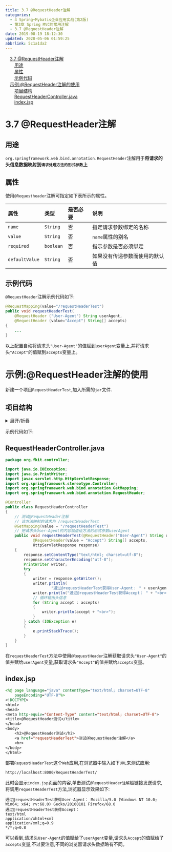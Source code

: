 ```yaml
---
title: 3.7 @RequestHeader注解
categories: 
  - 4 Spring+Mybatis企业应用实战(第2版)
  - 第3章 Spring MVC的常用注解
  - 3.7 @RequestHeader注解
date: 2019-08-19 18:12:30
updated: 2020-05-06 01:59:25
abbrlink: 5c1a1da2
---
```

<div id='my_toc'><a href="/JavaReadingNotes/5c1a1da2/#3-7-RequestHeader注解" class="header_1">3.7 @RequestHeader注解</a>&nbsp;<br><a href="/JavaReadingNotes/5c1a1da2/#用途" class="header_2">用途</a>&nbsp;<br><a href="/JavaReadingNotes/5c1a1da2/#属性" class="header_2">属性</a>&nbsp;<br><a href="/JavaReadingNotes/5c1a1da2/#示例代码" class="header_2">示例代码</a>&nbsp;<br><a href="/JavaReadingNotes/5c1a1da2/#示例-RequestHeader注解的使用" class="header_1">示例:@RequestHeader注解的使用</a>&nbsp;<br><a href="/JavaReadingNotes/5c1a1da2/#项目结构" class="header_2">项目结构</a>&nbsp;<br><a href="/JavaReadingNotes/5c1a1da2/#RequestHeaderController-java" class="header_2">RequestHeaderController.java</a>&nbsp;<br><a href="/JavaReadingNotes/5c1a1da2/#index-jsp" class="header_2">index.jsp</a>&nbsp;<br></div>
<style>.header_1{margin-left: 1em;}.header_2{margin-left: 2em;}.header_3{margin-left: 3em;}.header_4{margin-left: 4em;}.header_5{margin-left: 5em;}.header_6{margin-left: 6em;}</style>
<!--more-->
<script>if (navigator.platform.search('arm')==-1){document.getElementById('my_toc').style.display = 'none';}var e,p = document.getElementsByTagName('p');while (p.length>0) {e = p[0];e.parentElement.removeChild(e);}</script>

<!--end-->
<!--SSTStart-->
# 3.7 @RequestHeader注解
## 用途
`org.springframework.web.bind.annotation.RequestHeader`注解用于**将请求的头信息数据映射到`请求处理方法的形式参数`上**
## 属性
使用`@Requestheader`注解可指定如下表所示的属性。

|属性|类型|是否必要|说明|
|:---|:---|:---|:---|
|`name`|`String`|否|指定请求参数绑定的名称|
|`value`|`String`|否|`name`属性的别名|
|`required`|`boolean`|否|指示参数是否必须绑定|
|`defaultValue`|`String`|否|如果没有传递参数而使用的默认值|

## 示例代码
`@RequestHeader`注解示例代码如下:
```java
@RequestMapping(value="/requestHeaderTest")
public void requestHeaderTest(
    @RequestHeader ("User-Agent") String userAgent,
    @RequestHeader (value="Accept") String[] accepts)
{
    ...
}
```
以上配置自动将请求头`"User-Agent"`的值赋到`userAgent`变量上,并将请求头`"Accept"`的值赋到`accepts`变量上。
# 示例:@RequestHeader注解的使用
新建一个项目`RequestHeaderTest`,加入所需的`jar`文件.
## 项目结构

<details><summary>展开/折叠</summary>

```
G:\Desktop\随书源码\Spring+Mybatis企业应用实战(第2版)\codes\03\RequestHeaderTest
├─src\
│ └─org\
│   └─fkit\
│     └─controller\
│       └─RequestHeaderController.java
└─WebContent\
  ├─index.jsp
  ├─META-INF\
  │ └─MANIFEST.MF
  └─WEB-INF\
    ├─lib\
    │ ├─commons-logging-1.2.jar
    │ ├─spring-aop-5.0.1.RELEASE.jar
    │ ├─spring-aspects-5.0.1.RELEASE.jar
    │ ├─spring-beans-5.0.1.RELEASE.jar
    │ ├─spring-context-5.0.1.RELEASE.jar
    │ ├─spring-context-indexer-5.0.1.RELEASE.jar
    │ ├─spring-context-support-5.0.1.RELEASE.jar
    │ ├─spring-core-5.0.1.RELEASE.jar
    │ ├─spring-expression-5.0.1.RELEASE.jar
    │ ├─spring-instrument-5.0.1.RELEASE.jar
    │ ├─spring-jcl-5.0.1.RELEASE.jar
    │ ├─spring-jdbc-5.0.1.RELEASE.jar
    │ ├─spring-jms-5.0.1.RELEASE.jar
    │ ├─spring-messaging-5.0.1.RELEASE.jar
    │ ├─spring-orm-5.0.1.RELEASE.jar
    │ ├─spring-oxm-5.0.1.RELEASE.jar
    │ ├─spring-test-5.0.1.RELEASE.jar
    │ ├─spring-tx-5.0.1.RELEASE.jar
    │ ├─spring-web-5.0.1.RELEASE.jar
    │ ├─spring-webflux-5.0.1.RELEASE.jar
    │ ├─spring-webmvc-5.0.1.RELEASE.jar
    │ └─spring-websocket-5.0.1.RELEASE.jar
    ├─springmvc-config.xml
    └─web.xml

```

</details>

示例代码如下:
## RequestHeaderController.java
```java
package org.fkit.controller;

import java.io.IOException;
import java.io.PrintWriter;
import javax.servlet.http.HttpServletResponse;
import org.springframework.stereotype.Controller;
import org.springframework.web.bind.annotation.GetMapping;
import org.springframework.web.bind.annotation.RequestHeader;

@Controller
public class RequestHeaderController
{
    // 测试@RequestHeader注解
    // 该方法映射的请求为 /requestHeaderTest
    @GetMapping(value = "/requestHeaderTest")
    // 把请求头User-Agent的内容赋值给方法的形式参数userAgent
    public void requestHeaderTest(@RequestHeader("User-Agent") String userAgent,
            @RequestHeader(value = "Accept") String[] accepts,
            HttpServletResponse response)
    {
        response.setContentType("text/html; charset=utf-8");
        response.setCharacterEncoding("utf-8");
        PrintWriter writer;
        try
        {
            writer = response.getWriter();
            writer.println(
                    "通过@requestHeaderTest获得User-Agent： " + userAgent + "<br>");
            writer.println("通过@requestHeaderTest获得Accept： " + "<br>");
            // 循环输出头信息
            for (String accept : accepts)
            {
                writer.println(accept + "<br>");
            }
        } catch (IOException e)
        {
            e.printStackTrace();
        }
    }
}
```
在`requestHeaderTest`方法中使用`@RequestHeader`注解获取请求头`"User-Agent"`的值并赋给`userAgent`变量,获取请求头`"Accept"`的值并赋给`accepts`变量。
## index.jsp
```jsp
<%@ page language="java" contentType="text/html; charset=UTF-8"
    pageEncoding="UTF-8"%>
<!DOCTYPE>
<html>
<head>
<meta http-equiv="Content-Type" content="text/html; charset=UTF-8">
<title>@RequestHeader测试</title>
</head>
<body>
    <h2>@RequestHeader测试</h2>
    <a href="requestHeaderTest">测试@RequestHeader注解</a>
    <br>
</body>
</html>
```
部署`RequestHeaderTest`这个`Web`应用,在浏览器中输入如下`URL`来测试应用:
```
http://localhost:8080/RequestHeaderTest/
```
此时会显示`index.jsp`页面的内容,单击测试`@RequestHeader注解`超链接发送请求,将调用`requestHeaderTest`方法,浏览器显示效果如下:
```
通过@requestHeaderTest获得User-Agent： Mozilla/5.0 (Windows NT 10.0; Win64; x64; rv:68.0) Gecko/20100101 Firefox/68.0
通过@requestHeaderTest获得Accept：
text/html
application/xhtml+xml
application/xml;q=0.9
*/*;q=0.8
```
可以看到,请求头`User-Agent`的值赋给了`userAgent`变量,请求头`Accept`的值赋给了`accepts`变量,不过要注意,不同的浏览器请求头数据略有不同。
<!--SSTStop-->

